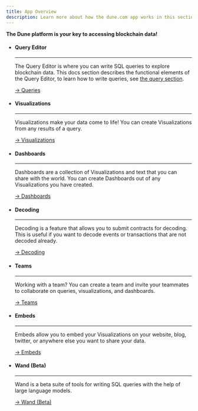 ```yaml
---
title: App Overview
description: Learn more about how the dune.com app works in this section!
---
```


**The Dune platform is your key to accessing blockchain data!**  


<div class="grid cards" markdown>

-   #### Query Editor

    ---

    The Query Editor is where you can write SQL queries to explore blockchain data. This docs section describes the functional elements of the Query Editor, to learn how to write queries, see [the query section](../query/index.md).  
    
    [→ Queries](query-editor/index.md)

-   #### Visualizations

    ---

    Visualizations make your data come to life! You can create Visualizations from any results of a query.  
    
    [→ Visualizations](visualizations/index.md)

-   #### Dashboards

    ---

    Dashboards are a collection of Visualizations and text that you can share with the world. You can create Dashboards out of any Visualizations you have created.  
    
    [→ Dashboards](dashboards.md)

-   #### Decoding

    ---

    Decoding is a feature that allows you to submit contracts for decoding. This is useful if you want to decode events or transactions that are not decoded already.  
    
    [→ Decoding](decoding-contracts.md)

-   #### Teams

    ---

    Working with a team? You can create a team and invite your teammates to collaborate on queries, visualizations, and dashboards.  
    
    [→ Teams](teams.md)

-   #### Embeds

    ---

    Embeds allow you to embed your Visualizations on your website, blog, twitter, or anywhere else you want to share your data.  
    
    [→ Embeds](embeds.md)

-   #### Wand (Beta)

    ---

    Wand is a beta suite of tools for writing SQL queries with the help of large language models.
    
    [→ Wand (Beta)](wand-llm.md)

</div>


